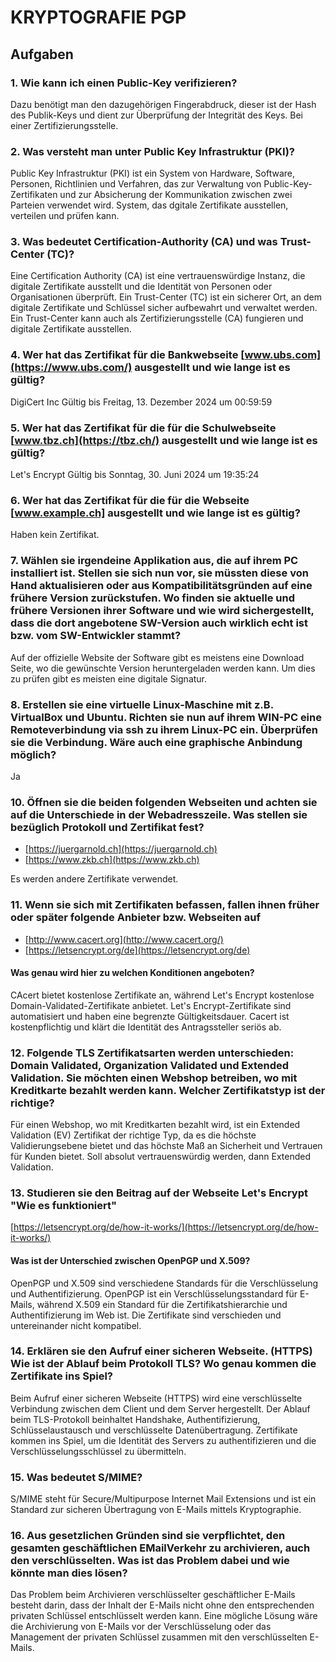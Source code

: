 # KRYPTOGRAFIE PGP

## Aufgaben

### 1. Wie kann ich einen Public-Key verifizieren?

Dazu benötigt man den dazugehörigen Fingerabdruck, dieser ist der Hash des Publik-Keys und dient zur Überprüfung der Integrität des Keys.
Bei einer Zertifizierungsstelle.

### 2. Was versteht man unter Public Key Infrastruktur (PKI)?

Public Key Infrastruktur (PKI) ist ein System von Hardware, Software, Personen, Richtlinien und Verfahren, das zur Verwaltung von Public-Key-Zertifikaten und zur Absicherung der Kommunikation zwischen zwei Parteien verwendet wird.
System, das dgitale Zertifikate ausstellen, verteilen und prüfen kann.

### 3. Was bedeutet Certification-Authority (CA) und was Trust-Center (TC)?

Eine Certification Authority (CA) ist eine vertrauenswürdige Instanz, die digitale Zertifikate ausstellt und die Identität von Personen oder Organisationen überprüft. Ein Trust-Center (TC) ist ein sicherer Ort, an dem digitale Zertifikate und Schlüssel sicher aufbewahrt und verwaltet werden. Ein Trust-Center kann auch als Zertifizierungsstelle (CA) fungieren und digitale Zertifikate ausstellen.

### 4. Wer hat das Zertifikat für die Bankwebseite [www.ubs.com](https://www.ubs.com/) ausgestellt und wie lange ist es gültig?

DigiCert Inc
Gültig bis Freitag, 13. Dezember 2024 um 00:59:59

### 5. Wer hat das Zertifikat für die für die Schulwebseite [www.tbz.ch](https://tbz.ch/) ausgestellt und wie lange ist es gültig?

Let's Encrypt
Gültig bis Sonntag, 30. Juni 2024 um 19:35:24

### 6. Wer hat das Zertifikat für die für die Webseite [www.example.ch] ausgestellt und wie lange ist es gültig?

Haben kein Zertifikat.

### 7. Wählen sie irgendeine Applikation aus, die auf ihrem PC installiert ist. Stellen sie sich nun vor, sie müssten diese von Hand aktualisieren oder aus Kompatibilitätsgründen auf eine frühere Version zurückstufen. Wo finden sie aktuelle und frühere Versionen ihrer Software und wie wird sichergestellt, dass die dort angebotene SW-Version auch wirklich echt ist bzw. vom SW-Entwickler stammt?

Auf der offizielle Website der Software gibt es meistens eine Download Seite, wo die gewünschte Version heruntergeladen werden kann. Um dies zu prüfen gibt es meisten eine digitale Signatur.

### 8. Erstellen sie eine virtuelle Linux-Maschine mit z.B. VirtualBox und Ubuntu. Richten sie nun auf ihrem WIN-PC eine Remoteverbindung via ssh zu ihrem Linux-PC ein. Überprüfen sie die Verbindung. Wäre auch eine graphische Anbindung möglich?

Ja

### 10. Öffnen sie die beiden folgenden Webseiten und achten sie auf die Unterschiede in der Webadresszeile. Was stellen sie bezüglich Protokoll und Zertifikat fest?

- [https://juergarnold.ch](https://juergarnold.ch)
- [https://www.zkb.ch](https://www.zkb.ch)

Es werden andere Zertifikate verwendet.

### 11. Wenn sie sich mit Zertifikaten befassen, fallen ihnen früher oder später folgende Anbieter bzw. Webseiten auf

- [http://www.cacert.org](http://www.cacert.org/)
- [https://letsencrypt.org/de](https://letsencrypt.org/de)

#### Was genau wird hier zu welchen Konditionen angeboten?

CAcert bietet kostenlose Zertifikate an, während Let's Encrypt kostenlose Domain-Validated-Zertifikate anbietet. Let's Encrypt-Zertifikate sind automatisiert und haben eine begrenzte Gültigkeitsdauer.
Cacert ist kostenpflichtig und klärt die Identität des Antragssteller seriös ab.

### 12. Folgende TLS Zertifikatsarten werden unterschieden: Domain Validated, Organization Validated und Extended Validation. Sie möchten einen Webshop betreiben, wo mit Kreditkarte bezahlt werden kann. Welcher Zertifikatstyp ist der richtige?

Für einen Webshop, wo mit Kreditkarten bezahlt wird, ist ein Extended Validation (EV) Zertifikat der richtige Typ, da es die höchste Validierungsebene bietet und das höchste Maß an Sicherheit und Vertrauen für Kunden bietet.
Soll absolut vertrauenswürdig werden, dann Extended Validation.

### 13. Studieren sie den Beitrag auf der Webseite Let's Encrypt "Wie es funktioniert"

[https://letsencrypt.org/de/how-it-works/](https://letsencrypt.org/de/how-it-works/)

#### Was ist der Unterschied zwischen OpenPGP und X.509?

OpenPGP und X.509 sind verschiedene Standards für die Verschlüsselung und Authentifizierung. OpenPGP ist ein Verschlüsselungsstandard für E-Mails, während X.509 ein Standard für die Zertifikatshierarchie und Authentifizierung im Web ist.
Die Zertifikate sind verschieden und untereinander nicht kompatibel.

### 14. Erklären sie den Aufruf einer sicheren Webseite. (HTTPS) Wie ist der Ablauf beim Protokoll TLS? Wo genau kommen die Zertifikate ins Spiel?

Beim Aufruf einer sicheren Webseite (HTTPS) wird eine verschlüsselte Verbindung zwischen dem Client und dem Server hergestellt. Der Ablauf beim TLS-Protokoll beinhaltet Handshake, Authentifizierung, Schlüsselaustausch und verschlüsselte Datenübertragung. Zertifikate kommen ins Spiel, um die Identität des Servers zu authentifizieren und die Verschlüsselungsschlüssel zu übermitteln.

### 15. Was bedeutet S/MIME?

S/MIME steht für Secure/Multipurpose Internet Mail Extensions und ist ein Standard zur sicheren Übertragung von E-Mails mittels Kryptographie.

### 16. Aus gesetzlichen Gründen sind sie verpflichtet, den gesamten geschäftlichen EMailVerkehr zu archivieren, auch den verschlüsselten. Was ist das Problem dabei und wie könnte man dies lösen?

Das Problem beim Archivieren verschlüsselter geschäftlicher E-Mails besteht darin, dass der Inhalt der E-Mails nicht ohne den entsprechenden privaten Schlüssel entschlüsselt werden kann. Eine mögliche Lösung wäre die Archivierung von E-Mails vor der Verschlüsselung oder das Management der privaten Schlüssel zusammen mit den verschlüsselten E-Mails.
